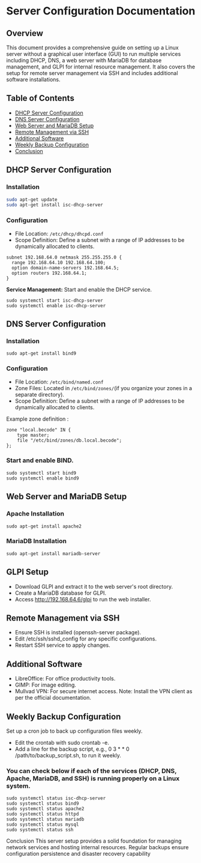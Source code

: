 # Server Configuration Documentation

## Overview

This document provides a comprehensive guide on setting up a Linux server without a graphical user interface (GUI) to run multiple services including DHCP, DNS, a web server with MariaDB for database management, and GLPI for internal resource management. It also covers the setup for remote server management via SSH and includes additional software installations.

## Table of Contents

- [DHCP Server Configuration](#dhcp-server-configuration)
- [DNS Server Configuration](#dns-server-configuration)
- [Web Server and MariaDB Setup](#web-server-and-mariadb-setup)
- [Remote Management via SSH](#remote-management-via-ssh)
- [Additional Software](#additional-software)
- [Weekly Backup Configuration](#weekly-backup-configuration)
- [Conclusion](#conclusion)

## DHCP Server Configuration

### Installation

```bash
sudo apt-get update
sudo apt-get install isc-dhcp-server
```

### Configuration

* File Location: `````/etc/dhcp/dhcpd.conf`````
* Scope Definition: Define a subnet with a range of IP addresses to be dynamically allocated to clients.

```bazaar
subnet 192.168.64.0 netmask 255.255.255.0 {
  range 192.168.64.10 192.168.64.100;
  option domain-name-servers 192.168.64.5;
  option routers 192.168.64.1;
}
```

__Service Management:__ Start and enable the DHCP service.

```bazaar
sudo systemctl start isc-dhcp-server
sudo systemctl enable isc-dhcp-server
```

## DNS Server Configuration

### Installation

```bazaar
sudo apt-get install bind9
```

### Configuration

* File Location: `````/etc/bind/named.conf`````
* Zone Files: Located in ```/etc/bind/zones/```(if you organize your zones in a separate directory).
* Scope Definition: Define a subnet with a range of IP addresses to be dynamically allocated to clients.

Example zone definition :

```bazaar
zone "local.becode" IN {
    type master;
    file "/etc/bind/zones/db.local.becode";
};
```


### Start and enable BIND.

```bazaar
sudo systemctl start bind9
sudo systemctl enable bind9
```

## Web Server and MariaDB Setup

### Apache Installation

```bazaar
sudo apt-get install apache2
```

### MariaDB Installation

```bazaar
sudo apt-get install mariadb-server
```

## GLPI Setup

* Download GLPI and extract it to the web server's root directory.
* Create a MariaDB database for GLPI.
* Access http://192.168.64.6/glpi to run the web installer.


## Remote Management via SSH
* Ensure SSH is installed (openssh-server package).
* Edit /etc/ssh/sshd_config for any specific configurations.
* Restart SSH service to apply changes.

## Additional Software

* LibreOffice: For office productivity tools.
* GIMP: For image editing.
* Mullvad VPN: For secure internet access. Note: Install the VPN client as per the official documentation.

## Weekly Backup Configuration

Set up a cron job to back up configuration files weekly.

* Edit the crontab with sudo crontab -e.
* Add a line for the backup script, e.g., 0 3 * * 0 /path/to/backup_script.sh, to run it weekly.

### You can check below if each of the services (DHCP, DNS, Apache, MariaDB, and SSH) is running properly on a Linux system.
 
```
sudo systemctl status isc-dhcp-server
sudo systemctl status bind9
sudo systemctl status apache2
sudo systemctl status httpd
sudo systemctl status mariadb
sudo systemctl status mysql
sudo systemctl status ssh
```
Conclusion
This server setup provides a solid foundation for managing network services and hosting internal resources. Regular backups ensure configuration persistence and disaster recovery capability
